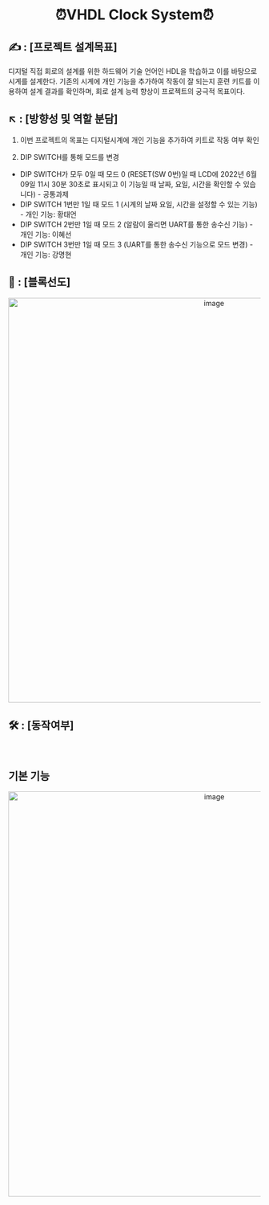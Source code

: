 <div align="center">
    <h1>⏰VHDL Clock System⏰</h1>
</div>

<div align="left">
    
## ✍️ : [프로젝트 설계목표]

디지털 직접 회로의 설계를 위한 하드웨어 기술 언어인 HDL을 학습하고 이를 바탕으로 시계를 설계한다. 
기존의 시계에 개인 기능을 추가하여 작동이 잘 되는지 훈련 키트를 이용하여 설계 결과를 확인하며, 회로 설계 능력 향상이 프로젝트의 궁극적 목표이다.


## ↖️ : [방향성 및 역할 분담]

1) 이번 프로젝트의 목표는 디지털시계에 개인 기능을 추가하여 키트로 작동 여부 확인 

2) DIP SWITCH를 통해 모드를 변경
- DIP SWITCH가 모두 0일 때 모드 0 (RESET(SW 0번)일 때 LCD에 2022년 6월 09일 11시 30분 30초로 표시되고 이 기능일 때 날짜, 요일, 시간을 확인할 수 있습니다) - 공통과제
- DIP SWITCH 1번만 1일 때 모드 1 (시계의 날짜 요일, 시간을 설정할 수 있는 기능) - 개인 기능: 황태언
- DIP SWITCH 2번만 1일 때 모드 2 (알람이 울리면 UART를 통한 송수신 기능) - 개인 기능: 이혜선 
- DIP SWITCH 3번만 1일 때 모드 3 (UART를 통한 송수신 기능으로 모드 변경) - 개인 기능: 강명현 
## 🔲 : [블록선도]
</div>

<div align="center">

<img width="806" alt="image" src="https://github.com/rkdaudgus94/VHDL-clock-system/assets/76949032/df3cd3c2-1a0f-4432-9f02-81b595cad00e">

</div>

<div align="left">
    
## 🛠️ : [동작여부]
<br>
</div>

## 기본 기능

<div align ="center">
<img width="807" alt="image" src="https://github.com/rkdaudgus94/VHDL-clock-system/assets/76949032/3127d5c1-931c-45fe-9670-70b18e4863db">

</table>

